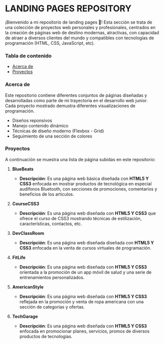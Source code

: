 # LANDING PAGES REPOSITORY

¡Bienvenido a mi repositorio de landing pages 👋! Esta sección se trata de una colección de proyectos web personales y profesionales, centrados en la creación de páginas web de destino modernas, atractivas, con capacidad de atraer a diversos clientes del mundo y
compatibles con tecnologías de programación (HTML, CSS, JavaScript, etc).

### Tabla de contenido

- [Acerca de](#Acerca-de)
- [Proyectos](#Proyectos)

### Acerca de

Este repositorio contiene diferentes conjuntos de páginas diseñadas y desarrolladas como parte de mi trayectoria en el desarrollo web junior. Cada proyecto mostrado demustra diferentes visualizaciones de programación.

- Diseños reponsivos
- Manejo contenido dinámico
- Técnicas de diseño moderno (Flexbox - Grid)
- Seguimiento de una sección de colores

### Proyectos

A continuación se muestra una lista de página subidas en este repositorio:

1. **BlueBeats**

   - **Descripción**: Es una página web básica diseñada con **HTML5 Y CSS3** enfocada en mostrar productos de tecnológica en especial audífonos Bluetooth, con secciones de promociones, comentarios y beneficios de los articulos.

2. **CourseCSS3**

   - **Descripción**: Es una página web diseñada con **HTML5 Y CSS3** que ofrece el curso de CSS3 mostrando técnicas de estilización, características, contactos, etc.

3. **DevClassRoom**

   - **Descripción**: Es una página web diseñada diseñada con **HTML5 Y CSS3** enfocada en la venta de cursos virtuales de programación.

4. **FitLife**

   - **Descripción**: Es una página web diseñada con **HTML5 Y CSS3** orientada a la promoción de un app móvil de salud y una serie de entrenamientos personalizados.

5. **AmericanStyle**

   - **Descripción**: Es una página web diseñada con **HTML5 Y CSS3** reflejada en la promoción y venta de ropa americana con una sección de categorías y ofertas.

6. **TechGarage**

   - **Descripción**: Es una página web diseñada con **HTML5 Y CSS3** enfocada en promocionar planes, servicios, promos de diversos productos de tecnologías.
